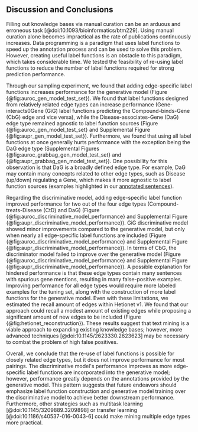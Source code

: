 ## Discussion and Conclusions

Filling out knowledge bases via manual curation can be an arduous and erroneous task [@doi:10.1093/bioinformatics/btm229].
Using manual curation alone becomes impractical as the rate of publications continuously increases.
Data programming is a paradigm that uses label functions to speed up the annotation process and can be used to solve this problem.
However, creating useful label functions is an obstacle to this paradigm, which takes considerable time.
We tested the feasibility of re-using label functions to reduce the number of label functions required for strong prediction performance.

Through our sampling experiment, we found that adding edge-specific label functions increases performance for the generative model (Figure {@fig:auroc_gen_model_test_set}).
We found that label functions designed from relatively related edge types can increase performance (Gene-interacts0Gene (GiG) label functions predicting the Compound-binds-Gene (CbG) edge and vice versa), while the Disease-associates-Gene (DaG) edge type remained agnostic to label function sources (Figure {@fig:auroc_gen_model_test_set} and Supplemental Figure {@fig:aupr_gen_model_test_set}).
Furthermore, we found that using all label functions at once generally hurts performance with the exception being the DaG edge type (Supplemental Figures {@fig:auroc_grabbag_gen_model_test_set} and {@fig:aupr_grabbag_gen_model_test_set}).
One possibility for this observation is that DaG is a broadly defined edge type.
For example, DaG may contain many concepts related to other edge types, such as Disease (up/down) regulating a Gene, which makes it more agnostic to label function sources (examples highlighted in our [annotated sentences](https://github.com/greenelab/text_mined_hetnet_manuscript/tree/master/supplementary_materials/annotated_sentences)).  

Regarding the discriminative model, adding edge-specific label function improved performance for two out of the four edge types (Compound-treats-Disease (CtD) and  DaG) (Figure {@fig:auroc_discriminative_model_performance} and Supplemental Figure {@fig:aupr_discriminative_model_performance}). 
GiG discriminative model showed minor improvements compared to the generative model, but only when nearly all edge-specific label functions are included (Figure {@fig:auroc_discriminative_model_performance} and Supplemental Figure {@fig:aupr_discriminative_model_performance}).
In terms of CbG, the discriminator model failed to improve over the generative model (Figure {@fig:auroc_discriminative_model_performance} and Supplemental Figure {@fig:aupr_discriminative_model_performance}).
A possible explanation for hindered performance is that these edge types contain many sentences with spurious gene mentions, resulting in many false-positive examples.
Improving performance for all edge types would require more labeled examples for the tuning set, along with the construction of more label functions for the generative model.
Even with these limitations, we estimated the recall amount of edges within Hetionet v1.
We found that our approach could recall a modest amount of existing edges while proposing a significant amount of new edges to be included (Figure {@fig:hetionet_reconstruction}). 
These results suggest that text mining is a viable approach to expanding existing knowledge bases; however, more advanced techniques [@doi:10.1145/2623330.2623623] may be necessary to combat the problem of high false positives.

Overall, we conclude that the re-use of label functions is possible for closely related edge types, but it does not improve performance for most pairings.
The discriminative model's performance improves as more edge-specific label functions are incorporated into the generative model; however, performance greatly depends on the annotations provided by the generative model.
This pattern suggests that future endeavors should emphasize label function construction and generative model training over the discriminative model to achieve better downstream performance.
Furthermore, other strategies such as multitask learning [@doi:10.1145/3209889.3209898] or transfer learning [@doi:10.1186/s40537-016-0043-6] could make mining multiple edge types more practical.
